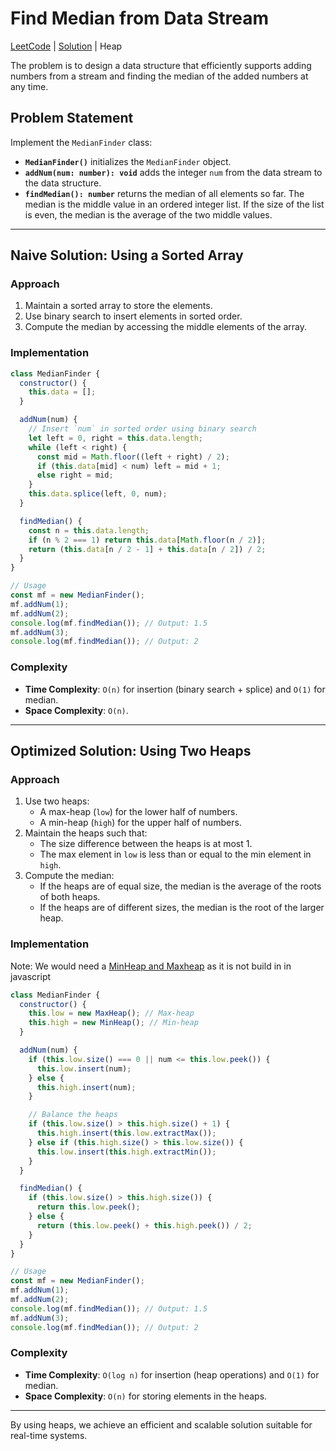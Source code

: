 # Find Median from Data Stream
[LeetCode](https://leetcode.com/problems/find-median-from-data-stream/) 
|
[Solution](295_find-median-from-data-stream.js)
|
Heap

The problem is to design a data structure that efficiently supports adding numbers from a stream and finding the median of the added numbers at any time.

## Problem Statement

Implement the `MedianFinder` class:

- **`MedianFinder()`** initializes the `MedianFinder` object.
- **`addNum(num: number): void`** adds the integer `num` from the data stream to the data structure.
- **`findMedian(): number`** returns the median of all elements so far. The median is the middle value in an ordered integer list. If the size of the list is even, the median is the average of the two middle values.

---

## Naive Solution: Using a Sorted Array

### Approach
1. Maintain a sorted array to store the elements.
2. Use binary search to insert elements in sorted order.
3. Compute the median by accessing the middle elements of the array.

### Implementation
```javascript
class MedianFinder {
  constructor() {
    this.data = [];
  }

  addNum(num) {
    // Insert `num` in sorted order using binary search
    let left = 0, right = this.data.length;
    while (left < right) {
      const mid = Math.floor((left + right) / 2);
      if (this.data[mid] < num) left = mid + 1;
      else right = mid;
    }
    this.data.splice(left, 0, num);
  }

  findMedian() {
    const n = this.data.length;
    if (n % 2 === 1) return this.data[Math.floor(n / 2)];
    return (this.data[n / 2 - 1] + this.data[n / 2]) / 2;
  }
}

// Usage
const mf = new MedianFinder();
mf.addNum(1);
mf.addNum(2);
console.log(mf.findMedian()); // Output: 1.5
mf.addNum(3);
console.log(mf.findMedian()); // Output: 2
```

### Complexity
- **Time Complexity**: `O(n)` for insertion (binary search + splice) and `O(1)` for median.
- **Space Complexity**: `O(n)`.

---

## Optimized Solution: Using Two Heaps

### Approach
1. Use two heaps:
   - A max-heap (`low`) for the lower half of numbers.
   - A min-heap (`high`) for the upper half of numbers.
2. Maintain the heaps such that:
   - The size difference between the heaps is at most 1.
   - The max element in `low` is less than or equal to the min element in `high`.
3. Compute the median:
   - If the heaps are of equal size, the median is the average of the roots of both heaps.
   - If the heaps are of different sizes, the median is the root of the larger heap.


### Implementation
Note: We would need a [MinHeap and Maxheap](../helpers/heap.js) as it is not build in in javascript
```javascript
class MedianFinder {
  constructor() {
    this.low = new MaxHeap(); // Max-heap 
    this.high = new MinHeap(); // Min-heap
  }

  addNum(num) {
    if (this.low.size() === 0 || num <= this.low.peek()) {
      this.low.insert(num);
    } else {
      this.high.insert(num);
    }

    // Balance the heaps
    if (this.low.size() > this.high.size() + 1) {
      this.high.insert(this.low.extractMax());
    } else if (this.high.size() > this.low.size()) {
      this.low.insert(this.high.extractMin());
    }
  }

  findMedian() {
    if (this.low.size() > this.high.size()) {
      return this.low.peek();
    } else {
      return (this.low.peek() + this.high.peek()) / 2;
    }
  }
}

// Usage
const mf = new MedianFinder();
mf.addNum(1);
mf.addNum(2);
console.log(mf.findMedian()); // Output: 1.5
mf.addNum(3);
console.log(mf.findMedian()); // Output: 2
```

### Complexity
- **Time Complexity**: `O(log n)` for insertion (heap operations) and `O(1)` for median.
- **Space Complexity**: `O(n)` for storing elements in the heaps.

---

By using heaps, we achieve an efficient and scalable solution suitable for real-time systems.
